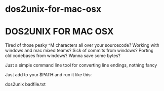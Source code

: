 # dos2unix-for-mac-osx

DOS2UNIX FOR MAC OSX
====================

Tired of those pesky ^M characters all over your sourcecode?
Working with windows and mac mixed teams?
Sick of commits from windows?
Porting old codebases from windows?
Wanna save some bytes?

Just a simple command line tool for converting line endings, nothing fancy

Just add to your $PATH and run it like this:

dos2unix badfile.txt

